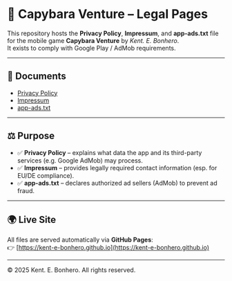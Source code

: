 # 🦫 Capybara Venture – Legal Pages

This repository hosts the **Privacy Policy**, **Impressum**, and **app-ads.txt** file for the mobile game **Capybara Venture** by *Kent. E. Bonhero*.  
It exists to comply with Google Play / AdMob requirements.

---

## 📄 Documents

- [Privacy Policy](https://kent-e-bonhero.github.io/privacy.html)  
- [Impressum](https://kent-e-bonhero.github.io/impressum.html)  
- [app-ads.txt](https://kent-e-bonhero.github.io/app-ads.txt)  

---

## ⚖️ Purpose

- ✅ **Privacy Policy** – explains what data the app and its third-party services (e.g. Google AdMob) may process.  
- ✅ **Impressum** – provides legally required contact information (esp. for EU/DE compliance).  
- ✅ **app-ads.txt** – declares authorized ad sellers (AdMob) to prevent ad fraud.

---

## 🌍 Live Site

All files are served automatically via **GitHub Pages**:  
👉 [https://kent-e-bonhero.github.io](https://kent-e-bonhero.github.io)

---

© 2025 Kent. E. Bonhero. All rights reserved.
